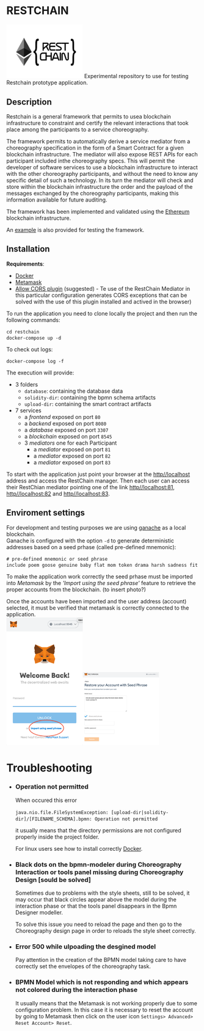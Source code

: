 # RESTCHAIN
<img src="./images/rc-logo.png"  width="200" />
Experimental repository to use for testing Restchain prototype application.

## Description

Restchain is a general framework that permits to usea blockchain infrastructure to constraint and certify the relevant interactions that took place among the participants to a service choreography.  

The framework permits to automatically derive a service mediator from a choreography specification in the form of a Smart Contract for a given blockchain infrastructure. The mediator will also expose REST APIs for each participant included inthe choreography specs. This will permit the developer of software services to use a blockchain infrastructure to interact with the other choreography participants, and without the need to know any specific detail of such a technology. In its turn the mediator will check and store within the blockchain infrastructure the order and the payload of the messages exchanged by the choreography participants, making this information available for future auditing. 

The framework has been implemented and validated using the [Ethereum](https://ethereum.org/) blockchain infrastructure.

An [example](Example.MD) is also provided for testing the framework.

## Installation
**Requirements**:

* [Docker](https://www.docker.com/) 
* [Metamask](https://metamask.io)
* [Allow CORS plugin](https://mybrowseraddon.com/access-control-allow-origin.html) (suggested) - Te use of the RestChain Mediator in this particular configuration generates CORS exceptions that can be solved with the use of this plugin installed and actived in the browser) 

To run the application you need to clone locally the project and then run the following commands:

```
cd restchain
docker-compose up -d 
```

To check out logs:

```
docker-compose log -f
```

The execution will provide:

* 3 folders 
	* `database`: containing the database data     
	* `solidity-dir`: containing the bpmn schema artifacts
	* `upload-dir`: containing the smart contract artifacts
* 7 services
	* a *frontend* exposed on port `80`
	* a *backend*  exposed on port `8080	`
	* a *database* exposed on port `3307`
	* a *blockchain* exposed on port `8545`
	* 3 *mediators* one for each Participant 
		* a *mediator* exposed on port `81` 
 		* a *mediator* exposed on port `82`
	 	* a *mediator* exposed on port `83`

To start with the application just point your browser at the [http//localhost](http//localhost) address and access the RestChain manager. Then each user can access their RestChian mediator pointing one of the link [http//localhost:81](http//localhost:81), [http//localhost:82](http//localhost:82) and [http//localhost:83](http//localhost:83).

## Enviroment settings
For development and testing purposes we are using [ganache](https://github.com/trufflesuite/ganache-cli) as a local blockchain.  
Ganache is configured with the option `-d` to generate deterministic addresses based on a seed prhase (called pre-defined mnemonic):

```
# pre-defined mnemonic or seed phrase
include poem goose genuine baby flat mom token drama harsh sadness fit
```
To make the application work correctly the seed prhase must be imported into *Metamask* by the *'Import using the seed phrase'* feature to retrieve the proper accounts from the blockchain. (to insert photo?)

Once the accounts have been imported and the user address (account) selected, it must be verified that metamask is correctly connected to the application.  
<img src="./images/Metamask1.png"  width="200" /><img src="./images/Metamask2.png"  width="200" />



# Troubleshooting
* ### Operation not permitted

	When occured this error 

	```java.nio.file.FileSystemException: [upload-dir|solidity-dir]/[FILENAME_SCHEMA].bpmn: Operation not permitted```

	it usually means that the directory permissions are not configured properly inside the project folder.  

	For linux users see how to install correctly [Docker](https://docs.docker.com/engine/install/linux-postinstall/).

* ### Black dots on the bpmn-modeler during Choreography Interaction or tools panel missing during Choreography Design [sould be solved]

	Sometimes due to problems with the style sheets, still to be solved, it may occur that black circles appear above the model during the interaction phase or that the tools panel disappears in the Bpmn Designer modeller.

	To solve this issue you need to reload the page and then go to the Choreography design page in order to reloads the style sheet correctly.

* ### Error 500 while ulpoading the desgined model
	Pay attention in the creation of the BPMN model taking care to have correctly set the envelopes of the choreography task.

* ### BPMN Model which is not responding and which appears not colored during the interaction phase
	It usually means that the Metamask is not working properly due to some configuration problem. In this case it is necessary to reset the account by going to Metamask then click on the user icon `Settings> Advanced> Reset Account> Reset`.
	
	
